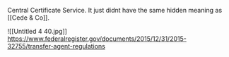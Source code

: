 Central Certificate Service. It just didnt have the same hidden meaning as [[Cede & Co]].

![[Untitled 4 40.jpg]]
https://www.federalregister.gov/documents/2015/12/31/2015-32755/transfer-agent-regulations
